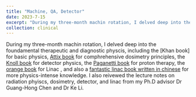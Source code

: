 ```yaml
---
title: "Machine, QA, Detector"
date: 2023-7-15
excerpt: "During my three-month machin rotation, I delved deep into the foundamental therapeutic and diagnostic physcis, including the [Khan book](https://www.google.com/books/edition/Khan_s_The_Physics_of_Radiation_Therapy/nSNBAwAAQBAJ?hl=en&gbpv=0) for basic therapeutic physics, [Attix book](https://onlinelibrary.wiley.com/doi/book/10.1002/9783527617135) for comphrehensive dosimetry principles, the [Knoll book](https://www.wiley.com/en-us/Radiation+Detection+and+Measurement%2C+4th+Edition-p-9780470131480) for detector physics, the [orange book](https://www.google.com/books/edition/Linear_Accelerators_for_Radiation_Therap/J2C1DwAAQBAJ?hl=en&gbpv=0) for Linac, the [Paganetti book](https://www.google.com/books/edition/Proton_Therapy_Physics/IGPRBQAAQBAJ?hl=en&gbpv=0) for proton therapy, and also a [fantastic linac book written in chinese](https://www.google.com/books/edition/%E5%8C%BB%E7%94%A8%E5%8A%A0%E9%80%9F%E5%99%A8/Aq_hAAAACAAJ?hl=en) for more physics-intense Linac knowledge. I also reivewed the lecture notes on radiation phyiscs, dosimetry, detector, and linac from my Ph.D advisor Dr Guang-Hong Chen and Dr Ke Li."
collection: clinical
---
```


During my three-month machin rotation, I delved deep into the foundamental therapeutic and diagnostic physcis, including the [Khan book] for basic physics, [Attix book](https://onlinelibrary.wiley.com/doi/book/10.1002/9783527617135) for comphrehensive dosimetry principles, the [Knoll book](https://www.wiley.com/en-us/Radiation+Detection+and+Measurement%2C+4th+Edition-p-9780470131480) for detector physics, the [Paganetti book](https://www.google.com/books/edition/Proton_Therapy_Physics/IGPRBQAAQBAJ?hl=en&gbpv=0) for proton therapy, the [orange book](https://www.google.com/books/edition/Linear_Accelerators_for_Radiation_Therap/J2C1DwAAQBAJ?hl=en&gbpv=0) for Linac , and also a [fantastic linac book written in chinese](https://www.google.com/books/edition/%E5%8C%BB%E7%94%A8%E5%8A%A0%E9%80%9F%E5%99%A8/Aq_hAAAACAAJ?hl=en) for more physics-intense knowledge. I also reivewed the lecture notes on radiation phyiscs, dosimetry, detector, and linac from my Ph.D advisor Dr Guang-Hong Chen and Dr Ke Li.